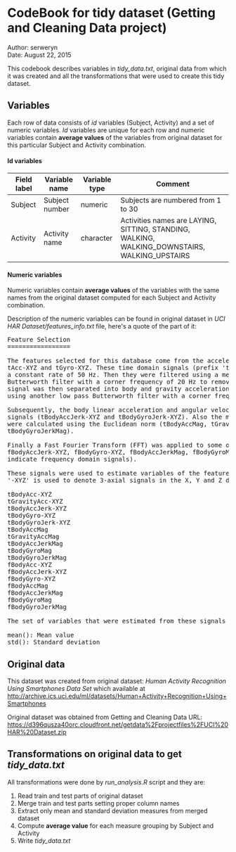 CodeBook for tidy dataset (Getting and Cleaning Data project)
=============================================================

Author: serweryn<br>
Date: August 22, 2015

This codebook describes variables in *tidy_data.txt*, original data from which it was created and all the transformations that were used to create this tidy dataset.

## Variables

Each row of data consists of *id* variables (Subject, Activity) and a set of numeric variables. *Id* variables are unique for each row and numeric variables contain **average values** of the variables from original dataset for this particular Subject and Activity combination.

#### Id variables

Field label | Variable name | Variable type | Comment
------------|---------------|---------------|--------
Subject | Subject number | numeric | Subjects are numbered from 1 to 30
Activity | Activity name | character | Activities names are LAYING, SITTING, STANDING, WALKING, WALKING_DOWNSTAIRS, WALKING_UPSTAIRS

#### Numeric variables

Numeric variables contain **average values** of the variables with the same names from the original dataset computed for each Subject and Activity combination.

Description of the numeric variables can be found in original dataset in *UCI HAR Dataset/features_info.txt* file, here's a quote of the part of it:

<pre>
Feature Selection 
=================

The features selected for this database come from the accelerometer and gyroscope 3-axial raw signals 
tAcc-XYZ and tGyro-XYZ. These time domain signals (prefix 't' to denote time) were captured at 
a constant rate of 50 Hz. Then they were filtered using a median filter and a 3rd order low pass 
Butterworth filter with a corner frequency of 20 Hz to remove noise. Similarly, the acceleration 
signal was then separated into body and gravity acceleration signals (tBodyAcc-XYZ and tGravityAcc-XYZ) 
using another low pass Butterworth filter with a corner frequency of 0.3 Hz. 

Subsequently, the body linear acceleration and angular velocity were derived in time to obtain Jerk 
signals (tBodyAccJerk-XYZ and tBodyGyroJerk-XYZ). Also the magnitude of these three-dimensional signals 
were calculated using the Euclidean norm (tBodyAccMag, tGravityAccMag, tBodyAccJerkMag, tBodyGyroMag,
tBodyGyroJerkMag). 

Finally a Fast Fourier Transform (FFT) was applied to some of these signals producing fBodyAcc-XYZ, 
fBodyAccJerk-XYZ, fBodyGyro-XYZ, fBodyAccJerkMag, fBodyGyroMag, fBodyGyroJerkMag. (Note the 'f' to 
indicate frequency domain signals). 

These signals were used to estimate variables of the feature vector for each pattern:  
'-XYZ' is used to denote 3-axial signals in the X, Y and Z directions.

tBodyAcc-XYZ
tGravityAcc-XYZ
tBodyAccJerk-XYZ
tBodyGyro-XYZ
tBodyGyroJerk-XYZ
tBodyAccMag
tGravityAccMag
tBodyAccJerkMag
tBodyGyroMag
tBodyGyroJerkMag
fBodyAcc-XYZ
fBodyAccJerk-XYZ
fBodyGyro-XYZ
fBodyAccMag
fBodyAccJerkMag
fBodyGyroMag
fBodyGyroJerkMag

The set of variables that were estimated from these signals are: 

mean(): Mean value
std(): Standard deviation
</pre>

## Original data

This dataset was created from original dataset: *Human Activity Recognition Using Smartphones Data Set* which available at http://archive.ics.uci.edu/ml/datasets/Human+Activity+Recognition+Using+Smartphones

Original dataset was obtained from Getting and Cleaning Data URL: https://d396qusza40orc.cloudfront.net/getdata%2Fprojectfiles%2FUCI%20HAR%20Dataset.zip

## Transformations on original data to get *tidy_data.txt*

All transformations were done by *run_analysis.R* script and they are:
1. Read train and test parts of original dataset
2. Merge train and test parts setting proper column names
3. Extract only mean and standard deviation measures from merged dataset
4. Compute **average value** for each measure grouping by Subject and Activity
5. Write *tidy_data.txt*
